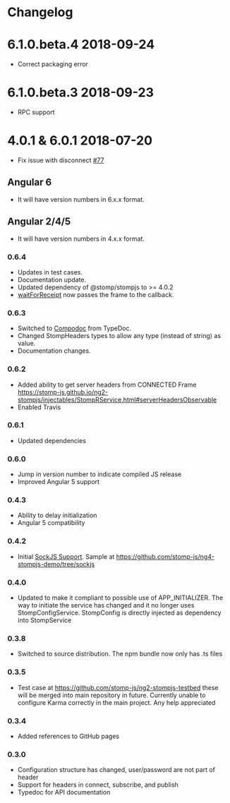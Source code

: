# Changelog

# 6.1.0.beta.4 2018-09-24

- Correct packaging error

# 6.1.0.beta.3 2018-09-23

- RPC support

# 4.0.1 & 6.0.1 2018-07-20

- Fix issue with disconnect [#77](https://github.com/stomp-js/ng2-stompjs/issues/77)

## Angular 6

- It will have version numbers in 6.x.x format.

## Angular 2/4/5

- It will have version numbers in 4.x.x format.

### 0.6.4

- Updates in test cases.
- Documentation update.
- Updated dependency of @stomp/stompjs to >= 4.0.2
- [waitForReceipt](https://stomp-js.github.io/ng2-stompjs/injectables/StompRService.html#waitForReceipt) now passes the frame to the callback.

### 0.6.3

- Switched to [Compodoc](https://github.com/compodoc/compodoc) from TypeDoc.
- Changed StompHeaders types to allow any type (instead of string) as value.
- Documentation changes.

### 0.6.2

- Added ability to get server headers from CONNECTED Frame 
  https://stomp-js.github.io/ng2-stompjs/injectables/StompRService.html#serverHeadersObservable
- Enabled Travis

### 0.6.1

- Updated dependencies

### 0.6.0

- Jump in version number to indicate compiled JS release
- Improved Angular 5 support

### 0.4.3

- Ability to delay initialization
- Angular 5 compatibility

### 0.4.2

- Initial [SockJS Support](https://stomp-js.github.io/ng2-stompjs/additional-documentation/sock-js.html).
Sample at https://github.com/stomp-js/ng4-stompjs-demo/tree/sockjs

### 0.4.0

- Updated to make it compliant to possible use of APP_INITIALIZER. The way to initiate the service has changed and it no longer uses StompConfigService.
StompConfig is directly injected as dependency into StompService

### 0.3.8

- Switched to source distribution. The npm bundle now only has .ts files

### 0.3.5

- Test case at https://github.com/stomp-js/ng2-stompjs-testbed these
  will be merged into main repository in future. Currently unable
  to configure Karma correctly in the main project. Any help appreciated

### 0.3.4

- Added references to GitHub pages

### 0.3.0

- Configuration structure has changed, user/password are not part of header
- Support for headers in connect, subscribe, and publish
- Typedoc for API documentation

